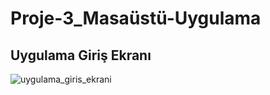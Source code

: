 # Proje-3_Masaüstü-Uygulama

## Uygulama Giriş Ekranı

![uygulama_giris_ekrani]([https://github.com/ebru-shm/Proje_2-Uygulama/blob/main/resimler_/Stok_Ekle.PNG](https://github.com/ebru-shm/Proje-3_Masaustu-Uygulama/blob/main/masaustu_resim/uygulama_giris_ekrani.PNG))




